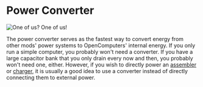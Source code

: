 # Power Converter

![One of us? One of us!](oredict:opencomputers:powerConverter)

The power converter serves as the fastest way to convert energy from other mods' power systems to OpenComputers' internal energy. If you only run a simple computer, you probably won't need a converter. If you have a large capacitor bank that you only drain every now and then, you probably won't need one, either. However, if you wish to directly power an [assembler](assembler.md) or [charger](charger.md), it is usually a good idea to use a converter instead of directly connecting them to external power.

